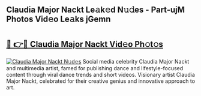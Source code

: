 ## Claudia Major Nackt Le𝚊k𝚎d N𝚞𝚍es - Part-ujM Photos Vid𝚎o Le𝚊ks jGemn

# <h2><a href="http://fb7x5h.evod.top/?m=Claudia+Major+Nackt">🔗 👉🔴 Claudia Major Nackt Vid𝚎o Ph𝚘t𝚘s</a></h2>

[![Claudia Major Nackt N𝚞d𝚎s](https://i.imgur.com/8V9OHl7.gif)](http://fb7x5h.evod.top/?m=Claudia+Major+Nackt)
Social media celebrity Claudia Major Nackt and multimedia artist, famed for publishing dance and lifestyle-focused content through viral dance trends and short videos. Visionary artist Claudia Major Nackt, celebrated for their creative genius and innovative approach to art. 
